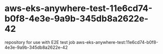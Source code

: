 # aws-eks-anywhere-test-11e6cd74-b0f8-4e3e-9a9b-345db8a2622e-42
repository for use with E2E test job aws-eks-anywhere-test:11e6cd74-b0f8-4e3e-9a9b-345db8a2622e-42

